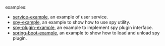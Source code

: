 examples:

- [service-example](/service-example), an example of user service.
- [spy-example](/spy-example), an example to show how to use spy utility.
- [spy-plugin-example](/spy-plugin-example), an example to implement spy plugin interface.
- [spring-boot-example](/spring-boot-example), an example to show how to load and unload spy plugin.
